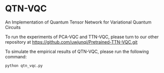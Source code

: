 # QTN-VQC
An Implementation of Quantum Tensor Network for Variational Quantum Circuits

To run the experiments of PCA-VQC and TTN-VQC, please turn to our other repository at https://github.com/uwjunqi/Pretrained-TTN-VQC.git

To simulate the empirical results of QTN-VQC, please run the following command:
```
python qtn_vqc.py
```
